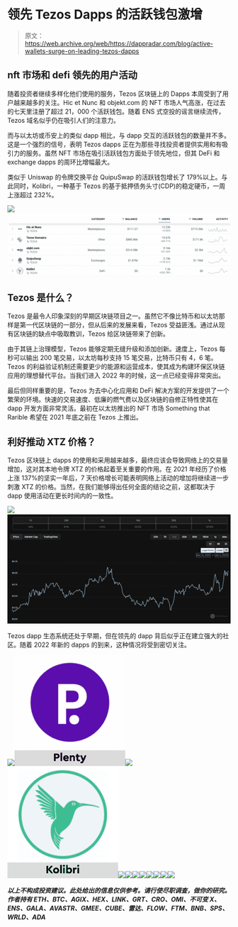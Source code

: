 # 领先 Tezos Dapps 的活跃钱包激增

> 原文：<https://web.archive.org/web/https://dappradar.com/blog/active-wallets-surge-on-leading-tezos-dapps>

## nft 市场和 defi 领先的用户活动

随着投资者继续多样化他们使用的服务，Tezos 区块链上的 Dapps 本周受到了用户越来越多的关注。Hic et Nunc 和 objekt.com 的 NFT 市场人气高涨，在过去的七天里注册了超过 21，000 个活跃钱包。随着 ENS 式空投的谣言继续流传，Tezos 域名似乎仍在吸引人们的注意力。

而与以太坊或币安上的类似 dapp 相比，与 dapp 交互的活跃钱包的数量并不多。这是一个强烈的信号，表明 Tezos dapps 正在为那些寻找投资者提供实用和有吸引力的服务。虽然 NFT 市场在吸引活跃钱包方面处于领先地位，但其 DeFi 和 exchange dapps 的周环比增幅最大。

类似于 Uniswap 的令牌交换平台 QuipuSwap 的活跃钱包增长了 179%以上。与此同时，Kolibri，一种基于 Tezos 的基于抵押债务头寸(CDP)的稳定硬币，一周上涨超过 232%。

[](https://web.archive.org/web/20221208062157/https://dappradar.com/rankings/protocol/tezos)[![](img/61a0166bf18cc934f0b4ed6bda46fea8.png)<picture>![Tezos](img/69e64db13455b0b2a9a55a0e22b5ba9e.png)</picture>](https://web.archive.org/web/20221208062157/https://dappradar.com/rankings/protocol/tezos)

## Tezos 是什么？

Tezos 是最令人印象深刻的早期区块链项目之一。虽然它不像比特币和以太坊那样是第一代区块链的一部分，但从后来的发展来看，Tezos 受益匪浅。通过从现有区块链的缺点中吸取教训，Tezos 给区块链带来了创新。

由于其链上治理模型，Tezos 能够定期无缝升级和添加创新。速度上，Tezos 每秒可以输出 200 笔交易，以太坊每秒支持 15 笔交易，比特币只有 4，6 笔。Tezos 的利益验证机制还需要更少的能源和运营成本，使其成为构建环保区块链应用的理想替代平台。当我们进入 2022 年的时候，这一点已经变得非常突出。

最后但同样重要的是，Tezos 为去中心化应用和 DeFi 解决方案的开发提供了一个繁荣的环境。快速的交易速度、低廉的燃气费以及区块链的自修正特性使其在 dapp 开发方面非常灵活。最初在以太坊推出的 NFT 市场 Something that Rarible 希望在 2021 年底之前在 Tezos 上推出。

## 利好推动 XTZ 价格？

Tezos 区块链上 dapps 的使用和采用越来越多，最终应该会导致网络上的交易量增加，这对其本地令牌 XTZ 的价格起着至关重要的作用。在 2021 年经历了价格上涨 137%的坚实一年后，7 天价格增长可能表明网络上活动的增加将继续进一步刺激 XTZ 的价格。当然，在我们能够得出任何全面的结论之前，这都取决于 dapp 使用活动在更长时间内的一致性。

![](img/87a3f5327eb91148abad648387db681a.png)![Tezos](img/e5dbe52d962ded0aaf77e41d47f5dbc7.png)

Tezos dapp 生态系统还处于早期，但在领先的 dapp 背后似乎正在建立强大的社区。随着 2022 年新的 dapps 的到来，这种情况将受到密切关注。

[](https://web.archive.org/web/20221208062157/https://dappradar.com/tezos/defi/plenty)[![](img/87befc4a1e42119d30e207f259589417.png)<picture>![](img/efbe29f294ff14636b62f473b44078dd.png)</picture>](https://web.archive.org/web/20221208062157/https://dappradar.com/tezos/defi/plenty)[](https://web.archive.org/web/20221208062157/https://dappradar.com/tezos/defi/kolibri)[![](img/87befc4a1e42119d30e207f259589417.png)<picture>![](img/a267ae3946d7d98c2203ec9139fcd115.png)</picture>](https://web.archive.org/web/20221208062157/https://dappradar.com/tezos/defi/kolibri)[](https://web.archive.org/web/20221208062157/https://dappradar.com/tezos/exchanges/quipuswap)[![](img/87befc4a1e42119d30e207f259589417.png)<picture>![](img/5bfa51c905fdf0af9788507a36b1cdeb.png)</picture>](https://web.archive.org/web/20221208062157/https://dappradar.com/tezos/exchanges/quipuswap)[](https://web.archive.org/web/20221208062157/https://dappradar.com/blog/guide-on-how-to-create-a-wallet-for-tezos)[![](img/87befc4a1e42119d30e207f259589417.png)<picture>![](img/5222b1b2f40f65d016ed36df494659c7.png)</picture>](https://web.archive.org/web/20221208062157/https://dappradar.com/blog/guide-on-how-to-create-a-wallet-for-tezos)[](https://web.archive.org/web/20221208062157/https://dappradar.com/tezos/defi/wrap)[![](img/87befc4a1e42119d30e207f259589417.png)<picture>![](img/c905672b52035bf87afbe29bdfb696c4.png)</picture>](https://web.archive.org/web/20221208062157/https://dappradar.com/tezos/defi/wrap)[](https://web.archive.org/web/20221208062157/https://dappradar.com/rankings/protocol/tezos)[![](img/87befc4a1e42119d30e207f259589417.png)<picture>![](img/5788fedeb7105874f5aa08a2b6939f01.png)</picture>](https://web.archive.org/web/20221208062157/https://dappradar.com/rankings/protocol/tezos)

***以上不构成投资建议。此处给出的信息仅供参考。请行使尽职调查，做你的研究。作者持有 ETH、BTC、AGIX、HEX、LINK、GRT、CRO、OMI、不可变 X、ENS、GALA、AVASTR、GMEE、CUBE、雷达、FLOW、FTM、BNB、SPS、WRLD、ADA***